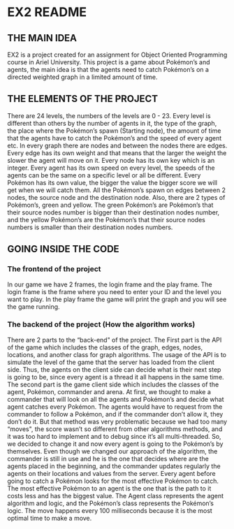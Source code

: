 # EX2 README

## THE MAIN IDEA

EX2 is a project created for an assignment for Object Oriented Programming course in Ariel University. This project is a game about Pokémon’s and agents, the main idea is that the agents need to catch Pokémon’s on a directed weighted graph in a limited amount of time.

## THE ELEMENTS OF THE PROJECT

There are 24 levels, the numbers of the levels are 0 - 23. Every level is different than others by the number of agents in it, the type of the graph, the place where the Pokémon’s spawn (Starting node), the amount of time that the agents have to catch the Pokémon’s and the speed of every agent etc. In every graph there are nodes and between the nodes there are edges. Every edge has its own weight and that means that the larger the weight the slower the agent will move on it. Every node has its own key which is an integer. Every agent has its own speed on every level, the speeds of the agents can be the same on a specific level or all be different. Every Pokémon has its own value, the bigger the value the bigger score we will get when we will catch them. All the Pokémon’s spawn on edges between 2 nodes, the source node and the destination node. Also, there are 2 types of Pokémon’s, green and yellow. The green Pokémon’s are Pokémon’s that their source nodes number is bigger than their destination nodes number, and the yellow Pokémon’s are the Pokémon’s that their source nodes numbers is smaller than their destination nodes numbers. 

## GOING INSIDE THE CODE

### The frontend of the project

In our game we have 2 frames, the login frame and the play frame. The login frame is the frame where you need to enter your ID and the level you want to play. In the play frame the game will print the graph and you will see the game running.

### The backend of the project (How the algorithm works)

There are 2 parts to the “back-end" of the project. The First part is the API of the game which includes the classes of the graph, edges, nodes, locations, and another class for graph algorithms. The usage of the API is to simulate the level of the game that the server has loaded from the client side. Thus, the agents on the client side can decide what is their next step is going to be, since every agent is a thread it all happens in the same time. The second part is the game client side which includes the classes of the agent, Pokémon, commander and arena. At first, we thought to make a commander that will look on all the agents and Pokémon’s and decide what agent catches every Pokémon. The agents would have to request from the commander to follow a Pokémon, and if the commander don’t allow it, they don’t do it. But that method was very problematic because we had too many “moves", the score wasn’t so different from other algorithms methods, and it was too hard to implement and to debug since it’s all multi-threaded. So, we decided to change it and now every agent is going to the Pokémon’s by themselves. Even though we changed our approach of the algorithm, the commander is still in use and he is the one that decides where are the agents placed in the beginning, and the commander updates regularly the agents on their locations and values from the server. Every agent before going to catch a Pokémon looks for the most effective Pokémon to catch. The most effective Pokémon to an agent is the one that is the path to it costs less and has the biggest value. The Agent class represents the agent algorithm and logic, and the Pokémon’s class represents the Pokémon’s logic. The move happens every 100 milliseconds because it is the most optimal time to make a move.
``````
